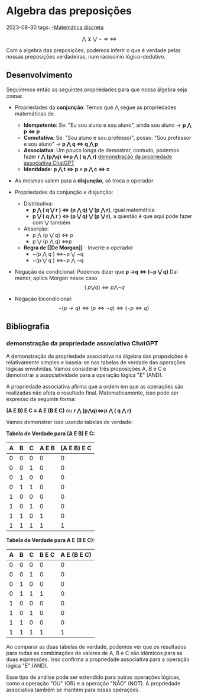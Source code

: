 # Algebra das preposições
2023-08-30
tags: [-Matemática discreta](-Matemática%20discreta.md)
<div style="display:flex; justify-content: center; text-align: center"> ⋀ ⊻ ⋁ ¬ ⇒ ⇔ </div>

Com a algebra das preposições, podemos inferir o que é verdade pelas nossas preposições verdadeiras, num raciocínio lógico-dedutivo.

## Desenvolvimento

Seguiremos então as seguintes propriedades para que nossa álgebra seja coesa:

* Propriedades da **conjunção**: Temos que ⋀ segue as propriedades matemáticas de .
	* **Idempotente**: Se: "Eu sou aluno e sou aluno", ainda sou aluno -> **p ⋀ p ⇔ p**
	* **Comutativa**: Se: "Sou aluno e sou professor", posso: "Sou professor e sou aluno" ->  **p ⋀ q ⇔ q ⋀ p** 
	* **Associativa**: Um pouco longa de demostrar, contudo, podemos fazer **r ⋀ (p⋀q) ⇔p ⋀ ( q ⋀ r)** [demonstração da propriedade associativa ChatGPT](#demonstração%20da%20propriedade%20associativa%20ChatGPT)
	* **Identidade**: **p ⋀ t ⇔ p** e **p ⋀ c ⇔ c**
* As mesmas valem para a **disjunção**, só troca o operador
* Propriedades da conjunção e disjunção:
	* Distributiva: 
		* **p ⋀ ( q ⋁ r ) ⇔ (p ⋀ q) ⋁ (p ⋀ r)**, igual matemática
		* **p ⋁ ( q ⋀ r ) ⇔ (p ⋁ q) ⋁ (p ⋁ r)**, a questão é que aqui pode fazer com ⋁  também
	* Absorção:  
		* p ⋀ (p ⋁ q) ⇔ p
		* p ⋁ (p ⋀ q) ⇔p
	* **Regra de [[De Morgan]]** - Inverte o operador
		* ~(p ⋀ q ) ⇔~p ⋁ ~q
		* ~(p ⋁ q ) ⇔~p ⋀ ~q
* Negação da condicional:
	Podemos dizer que **p →q ⇔ (~p ⋁ q)** Daí menor, aplica Morgan nesse caso
	$$~(~p ⋁ q) ⇔ p ⋀ ¬q $$

* Negação bicondicional: 
$$¬(p → q) ⇔ (p ⇔ ¬q) ⇔ (¬p ⇔ q) $$


## Bibliografia

### demonstração da propriedade associativa ChatGPT

A demonstração da propriedade associativa na álgebra das proposições é relativamente simples e baseia-se nas tabelas de verdade das operações lógicas envolvidas. Vamos considerar três proposições A, B e C e demonstrar a associatividade para a operação lógica "E" (AND).

A propriedade associativa afirma que a ordem em que as operações são realizadas não afeta o resultado final. Matematicamente, isso pode ser expresso da seguinte forma:

**(A E B) E C = A E (B E C)** ou **r ⋀ (p⋀q)⇔p ⋀ ( q ⋀ r)**

Vamos demonstrar isso usando tabelas de verdade:

**Tabela de Verdade para (A E B) E C:**

| A | B | C | A E B | (A E B) E C |
|---|---|---|-------|------------|
| 0 | 0 | 0 |   0   |     0      |
| 0 | 0 | 1 |   0   |     0      |
| 0 | 1 | 0 |   0   |     0      |
| 0 | 1 | 1 |   0   |     0      |
| 1 | 0 | 0 |   0   |     0      |
| 1 | 0 | 1 |   0   |     0      |
| 1 | 1 | 0 |   1   |     0      |
| 1 | 1 | 1 |   1   |     1      |


**Tabela de Verdade para A E (B E C):**

| A | B | C | B E C | A E (B E C) |
|---|---|---|-------|------------|
| 0 | 0 | 0 |   0   |     0      |
| 0 | 0 | 1 |   0   |     0      |
| 0 | 1 | 0 |   0   |     0      |
| 0 | 1 | 1 |   1   |     0      |
| 1 | 0 | 0 |   0   |     0      |
| 1 | 0 | 1 |   0   |     0      |
| 1 | 1 | 0 |   0   |     0      |
| 1 | 1 | 1 |   1   |     1      |

Ao comparar as duas tabelas de verdade, podemos ver que os resultados para todas as combinações de valores de A, B e C são idênticos para as duas expressões. Isso confirma a propriedade associativa para a operação lógica "E" (AND).

Esse tipo de análise pode ser estendido para outras operações lógicas, como a operação "OU" (OR) e a operação "NÃO" (NOT). A propriedade associativa também se mantém para essas operações.


